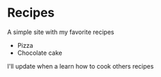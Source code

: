 <h1>Recipes</h1>
<p>A simple site with my favorite recipes</p>
<ul>
  <li>Pizza</li>
  <li>Chocolate cake</li>
</ul>  
<p>I'll update when a learn how to cook others recipes</p>
